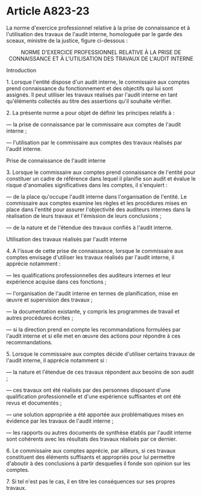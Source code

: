 # Article A823-23

<p> 					La norme d'exercice professionnel relative à la prise de connaissance et à l'utilisation des travaux de l'audit interne, homologuée par le garde des sceaux, ministre de la justice, figure ci-dessous :</p><p align='center'> NORME D'EXERCICE PROFESSIONNEL RELATIVE À LA PRISE DE CONNAISSANCE ET À L'UTILISATION DES TRAVAUX DE L'AUDIT INTERNE</p><p> Introduction<br/></p><p> 					 1. Lorsque l'entité dispose d'un audit interne, le commissaire aux comptes prend connaissance du fonctionnement et des objectifs qui lui sont assignés. Il peut utiliser les travaux réalisés par l'audit interne en tant qu'éléments collectés au titre des assertions qu'il souhaite vérifier.</p><p> 					 2. La présente norme a pour objet de définir les principes relatifs à :</p><p> 					 ― la prise de connaissance par le commissaire aux comptes de l'audit interne ;</p><p> 					 ― l'utilisation par le commissaire aux comptes des travaux réalisés par l'audit interne.<br/></p><p> 					Prise de connaissance de l'audit interne<br/></p><p> 					 3. Lorsque le commissaire aux comptes prend connaissance de l'entité pour constituer un cadre de référence dans lequel il planifie son audit et évalue le risque d'anomalies significatives dans les comptes, il s'enquiert :</p><p> 					 ― de la place qu'occupe l'audit interne dans l'organisation de l'entité. Le commissaire aux comptes examine les règles et les procédures mises en place dans l'entité pour assurer l'objectivité des auditeurs internes dans la réalisation de leurs travaux et l'émission de leurs conclusions ;</p><p> 					 ― de la nature et de l'étendue des travaux confiés à l'audit interne.<br/></p><p> 					Utilisation des travaux réalisés par l'audit interne<br/></p><p> 					 4. A l'issue de cette prise de connaissance, lorsque le commissaire aux comptes envisage d'utiliser les travaux réalisés par l'audit interne, il apprécie notamment :</p><p> 					 ― les qualifications professionnelles des auditeurs internes et leur expérience acquise dans ces fonctions ;</p><p> 					 ― l'organisation de l'audit interne en termes de planification, mise en œuvre et supervision des travaux ;</p><p> 					 ― la documentation existante, y compris les programmes de travail et autres procédures écrites ;</p><p> 					 ― si la direction prend en compte les recommandations formulées par l'audit interne et si elle met en œuvre des actions pour répondre à ces recommandations.</p><p> 					 5. Lorsque le commissaire aux comptes décide d'utiliser certains travaux de l'audit interne, il apprécie notamment si :</p><p> 					 ― la nature et l'étendue de ces travaux répondent aux besoins de son audit ;</p><p> 					 ― ces travaux ont été réalisés par des personnes disposant d'une qualification professionnelle et d'une expérience suffisantes et ont été revus et documentés ;</p><p> 					 ― une solution appropriée a été apportée aux problématiques mises en évidence par les travaux de l'audit interne ;</p><p> 					 ― les rapports ou autres documents de synthèse établis par l'audit interne sont cohérents avec les résultats des travaux réalisés par ce dernier.</p><p> 					 6. Le commissaire aux comptes apprécie, par ailleurs, si ces travaux constituent des éléments suffisants et appropriés pour lui permettre d'aboutir à des conclusions à partir desquelles il fonde son opinion sur les comptes.</p><p> 					 7. Si tel n'est pas le cas, il en titre les conséquences sur ses propres travaux.<br/></p>